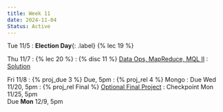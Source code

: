 ```yaml
---
title: Week 11
date: 2024-11-04
Status: Active
---
```


Tue 11/5
: **Election Day**{: .label} {% lec 19 %}

Thu 11/7
: {% lec 20 %}
: {% disc 11 %} [Data Ops, MapReduce, MQL II](https://drive.google.com/file/d/1QnR7hEtyGuzqFr1SyaDS6MT2E0RBZJkH/view?usp=sharing)
  : [Solution](https://drive.google.com/file/d/1mm58tipjtjUvZEfhePBD6LposBdWhFVm/view?usp=sharing)

Fri 11/8
: {% proj_due 3 %} Due, 5pm
: {% proj_rel 4 %} Mongo
  : Due Wed 11/20, 5pm
: {% proj_rel Final %} [Optional Final Project]({{site.baseurl}}/assignments/final-project)
  : Checkpoint Mon 11/25, 5pm<br/>Due **Mon** 12/9, 5pm
